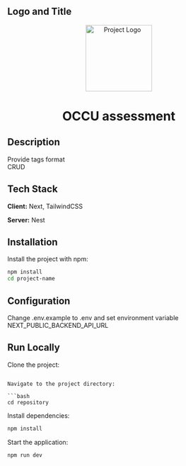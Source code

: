 ## Logo and Title

<div align="center">
   <img src="	https://readmemaker.com/static/media/logo.95b37b622ac102be3dec.png" width="150px" alt="Project Logo" />
    <h1>OCCU assessment</h1>
</div>

## Description

<div>Provide tags format</div>
<div>CRUD</div>

## Tech Stack

**Client:** Next, TailwindCSS

**Server:** Nest

## Installation

Install the project with npm:

```bash
npm install 
cd project-name
```


## Configuration

Change .env.example to .env and set environment variable NEXT_PUBLIC_BACKEND_API_URL

## Run Locally

Clone the project:

```

Navigate to the project directory:

```bash
cd repository
```

Install dependencies:

```bash
npm install
```

Start the application:

```bash
npm run dev
```